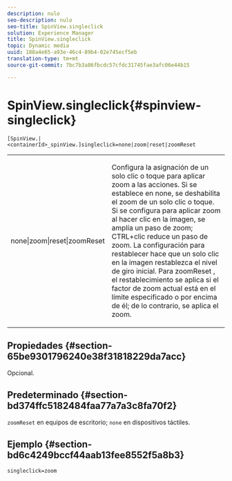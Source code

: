 ```yaml
---
description: nulo
seo-description: nulo
seo-title: SpinView.singleclick
solution: Experience Manager
title: SpinView.singleclick
topic: Dynamic media
uuid: 188a4e65-a93e-46c4-89b4-02e745ecf5eb
translation-type: tm+mt
source-git-commit: 7bc7b3a86fbcdc57cfdc31745fae3afc06e44b15

---
```



# SpinView.singleclick{#spinview-singleclick}

`[SpinView.|<containerId>_spinView.]singleclick=none|zoom|reset|zoomReset`

<table id="table_0824E332DF1340A2ABC40A3EB428F2D0"> 
 <tbody> 
  <tr> 
   <td colname="col1"> <p> <span class="codeph"> none|zoom|reset|zoomReset </span> </p> </td> 
   <td colname="col2"> <p> Configura la asignación de un solo clic o toque para aplicar zoom a las acciones. Si se establece en <span class="codeph"> none, </span> se deshabilita el zoom de un solo clic o toque. Si se configura para <span class="codeph"> aplicar zoom al </span> hacer clic en la imagen, se amplía un paso de zoom; CTRL+clic reduce un paso de zoom. La configuración para <span class="codeph"> restablecer </span> hace que un solo clic en la imagen restablezca el nivel de giro inicial. Para <span class="codeph"> zoomReset </span>, el restablecimiento se aplica si el factor de zoom actual está en el límite especificado o por encima de él; de lo contrario, se aplica el zoom. </p> </td> 
  </tr> 
 </tbody> 
</table>

## Propiedades {#section-65be9301796240e38f31818229da7acc}

Opcional.

## Predeterminado {#section-bd374ffc5182484faa77a7a3c8fa70f2}

`zoomReset` en equipos de escritorio; `none` en dispositivos táctiles.

## Ejemplo {#section-bd6c4249bccf44aab13fee8552f5a8b3}

`singleclick=zoom`
